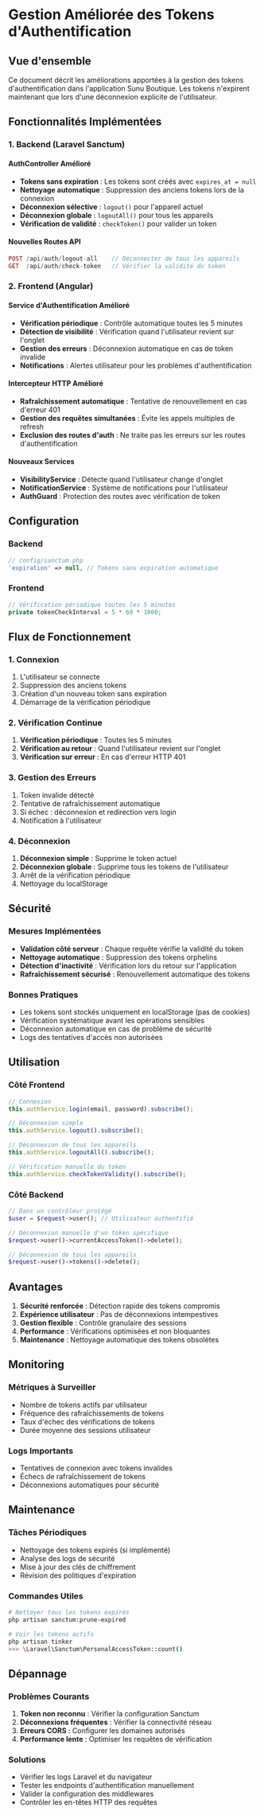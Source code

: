# Gestion Améliorée des Tokens d'Authentification

## Vue d'ensemble

Ce document décrit les améliorations apportées à la gestion des tokens d'authentification dans l'application Sunu Boutique. Les tokens n'expirent maintenant que lors d'une déconnexion explicite de l'utilisateur.

## Fonctionnalités Implémentées

### 1. Backend (Laravel Sanctum)

#### AuthController Amélioré
- **Tokens sans expiration** : Les tokens sont créés avec `expires_at = null`
- **Nettoyage automatique** : Suppression des anciens tokens lors de la connexion
- **Déconnexion sélective** : `logout()` pour l'appareil actuel
- **Déconnexion globale** : `logoutAll()` pour tous les appareils
- **Vérification de validité** : `checkToken()` pour valider un token

#### Nouvelles Routes API
```php
POST /api/auth/logout-all    // Déconnecter de tous les appareils
GET  /api/auth/check-token   // Vérifier la validité du token
```

### 2. Frontend (Angular)

#### Service d'Authentification Amélioré
- **Vérification périodique** : Contrôle automatique toutes les 5 minutes
- **Détection de visibilité** : Vérification quand l'utilisateur revient sur l'onglet
- **Gestion des erreurs** : Déconnexion automatique en cas de token invalide
- **Notifications** : Alertes utilisateur pour les problèmes d'authentification

#### Intercepteur HTTP Amélioré
- **Rafraîchissement automatique** : Tentative de renouvellement en cas d'erreur 401
- **Gestion des requêtes simultanées** : Évite les appels multiples de refresh
- **Exclusion des routes d'auth** : Ne traite pas les erreurs sur les routes d'authentification

#### Nouveaux Services
- **VisibilityService** : Détecte quand l'utilisateur change d'onglet
- **NotificationService** : Système de notifications pour l'utilisateur
- **AuthGuard** : Protection des routes avec vérification de token

## Configuration

### Backend
```php
// config/sanctum.php
'expiration' => null, // Tokens sans expiration automatique
```

### Frontend
```typescript
// Vérification périodique toutes les 5 minutes
private tokenCheckInterval = 5 * 60 * 1000;
```

## Flux de Fonctionnement

### 1. Connexion
1. L'utilisateur se connecte
2. Suppression des anciens tokens
3. Création d'un nouveau token sans expiration
4. Démarrage de la vérification périodique

### 2. Vérification Continue
1. **Vérification périodique** : Toutes les 5 minutes
2. **Vérification au retour** : Quand l'utilisateur revient sur l'onglet
3. **Vérification sur erreur** : En cas d'erreur HTTP 401

### 3. Gestion des Erreurs
1. Token invalide détecté
2. Tentative de rafraîchissement automatique
3. Si échec : déconnexion et redirection vers login
4. Notification à l'utilisateur

### 4. Déconnexion
1. **Déconnexion simple** : Supprime le token actuel
2. **Déconnexion globale** : Supprime tous les tokens de l'utilisateur
3. Arrêt de la vérification périodique
4. Nettoyage du localStorage

## Sécurité

### Mesures Implémentées
- **Validation côté serveur** : Chaque requête vérifie la validité du token
- **Nettoyage automatique** : Suppression des tokens orphelins
- **Détection d'inactivité** : Vérification lors du retour sur l'application
- **Rafraîchissement sécurisé** : Renouvellement automatique des tokens

### Bonnes Pratiques
- Les tokens sont stockés uniquement en localStorage (pas de cookies)
- Vérification systématique avant les opérations sensibles
- Déconnexion automatique en cas de problème de sécurité
- Logs des tentatives d'accès non autorisées

## Utilisation

### Côté Frontend
```typescript
// Connexion
this.authService.login(email, password).subscribe();

// Déconnexion simple
this.authService.logout().subscribe();

// Déconnexion de tous les appareils
this.authService.logoutAll().subscribe();

// Vérification manuelle du token
this.authService.checkTokenValidity().subscribe();
```

### Côté Backend
```php
// Dans un contrôleur protégé
$user = $request->user(); // Utilisateur authentifié

// Déconnexion manuelle d'un token spécifique
$request->user()->currentAccessToken()->delete();

// Déconnexion de tous les appareils
$request->user()->tokens()->delete();
```

## Avantages

1. **Sécurité renforcée** : Détection rapide des tokens compromis
2. **Expérience utilisateur** : Pas de déconnexions intempestives
3. **Gestion flexible** : Contrôle granulaire des sessions
4. **Performance** : Vérifications optimisées et non bloquantes
5. **Maintenance** : Nettoyage automatique des tokens obsolètes

## Monitoring

### Métriques à Surveiller
- Nombre de tokens actifs par utilisateur
- Fréquence des rafraîchissements de tokens
- Taux d'échec des vérifications de tokens
- Durée moyenne des sessions utilisateur

### Logs Importants
- Tentatives de connexion avec tokens invalides
- Échecs de rafraîchissement de tokens
- Déconnexions automatiques pour sécurité

## Maintenance

### Tâches Périodiques
- Nettoyage des tokens expirés (si implémenté)
- Analyse des logs de sécurité
- Mise à jour des clés de chiffrement
- Révision des politiques d'expiration

### Commandes Utiles
```bash
# Nettoyer tous les tokens expirés
php artisan sanctum:prune-expired

# Voir les tokens actifs
php artisan tinker
>>> \Laravel\Sanctum\PersonalAccessToken::count()
```

## Dépannage

### Problèmes Courants
1. **Token non reconnu** : Vérifier la configuration Sanctum
2. **Déconnexions fréquentes** : Vérifier la connectivité réseau
3. **Erreurs CORS** : Configurer les domaines autorisés
4. **Performance lente** : Optimiser les requêtes de vérification

### Solutions
- Vérifier les logs Laravel et du navigateur
- Tester les endpoints d'authentification manuellement
- Valider la configuration des middlewares
- Contrôler les en-têtes HTTP des requêtes